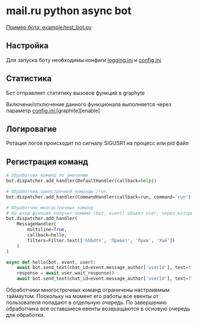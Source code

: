 # mail.ru python async bot

[Пример бота: example/test_bot.py](./example/test_bot.py)

## Настройка
Для запуска боту необходимы конфиги [logging.ini](./example/logging.ini) и [config.ini](./example/config.ini)

## Статистика
Бот отправляет статитику вызовов функций в graphyte

Включени/отключение данного функционала выполняется через параметр [config.ini:](./example/config.ini)[graphite][enable]

## Логировагие 
Ротация логов происходит по сигналу SIGUSR1 на процесс или pid файл

## Регистрация команд
```python
# Обработчик команд по умочанию
bot.dispatcher.add_handler(DefaultHandler(callback=help))

# Обработчик однострочной команды /run
bot.dispatcher.add_handler(CommandHandler(callback=run, command='run'))

# Обработчик многострочных команд
# На вход функция получит помимо (bot, event) объект user, через который можно ожидать следующий ответ пользователя
bot.dispatcher.add_handler(
    MessageHandler(
        multiline=True,
        callback=hello,
        filters=Filter.text(['Ghbdtn', 'Привет', 'Прив', 'Хай'])
    )
)

async def hello(bot, event, user):
    await bot.send_text(chat_id=event.message_author['userId'], text=f"1 ответ на {event.text}")
    response = await user.wait_response()
    await bot.send_text(chat_id=event.message_author['userId'], text=f"2 ответ на {response.text}")

```
Обработчики многострочных команд ограничены настраивмым таймаутом. Поскольку на момент его работы все евенты от пользователя попадают в отдельную очередь. По завершению обработчика все оставшиеся евенты возвращаются в основую очередь для обработки.